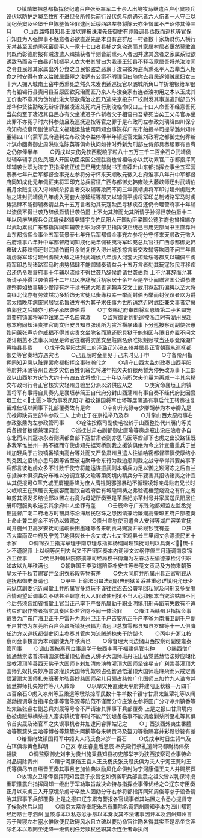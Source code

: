 <!-- { "loadSidebar": true } -->
　　○镇靖堡把总都指挥侯纪遣百户张英率军二十余人出境牧马继遣百户小窦领兵设伏以防护之窦至牧所不进但令所领兵前行设伏忽与虏遇死者六人伤者一人守臣以闻纪英窦及坐堡千户陈鉴皆坐罪逮问延绥西路左参将陈云亦坐督属不严诏停其俸三月
　　○山西潞城县知县王浚以罪被诛浚先任御史有罪降调县丞既而巡抚等官保升知县为人强悍事不惬意者必欲直遂先是本县有盗群居一村者数十家劫财伤人横行无禁甚至因劫熏死窑居平人一家十七口者县捕之急盗逸而其家属村居者偃然莫敢谁何既而彰德府报有贼浚遣人缉捕获者半则皆前熏死人者因并逮其逸者之家属系狱欲诱致马而盗于白昼近城禠平人衣大书其臂曰为我语王知县不释我家属吾将杀汝浚闻之令县民领其家属出外分食之县民恨盗之恶禀于浚曰彼为盗尚熏死平人吾辈当人相食之时安得有食以给贼属盍殛之浚适有公案不暇理但曰随你去县民遂领贼属妇女三十六人拥入城南土窑中悉熏死之然久未发也适巡抚官以潞城所角□羊折粮银给军银内有铅锡行县责问县召原匠欲究治而匠乃京人与浚妾家有连者浚初用之本以玉成其工价也不意其为伪如此浚大怒欲痛治之匠乃逃来京投东厂校尉发其事遂遣刑部员外郎华仲贤往勘略无辩析罪坐凌迟处死六月行刑浚临命叹曰三十口人命吾不经意吾死当矣何至于凌迟其县民亦有父坐凌迟子作斩者父子相语曰吾辈死当矣王父母官亦坐此罪不亦冤乎时六科参劾且及巡抚巡按等官之罪于是布政司左参政刘瑀降四川保宁府知府按察司副使郝志义福建运盐使司同知佥事陈祥广东市舶提举司提举潞州知州董锡四川乌蒙军民府通判左布政使李益停俸半年镇巡官太监刘政宥之都御史何乔新叶淇命回奏御史周洪张淮陈英等俱命执问如律时乔新为刑部左侍郎具奏服罪有旨宥之仍停俸半年
　　○丙戌以灾伤免狭西税粮子粒八十五万三千二百余石○武靖侯赵辅卒辅字良佐凤阳人开国功臣梁国公德胜裔也曾祖端亦以武功累官广东都指挥同知辅袭世职为济宁卫指挥使正统己巳用吏部尚书王直荐升山东都指挥佥事坐五军营景泰七年升后军都督佥事充左参将分守怀来天顺改元徵入右府淮事八年升中军都督府同知成化元年佩征夷将军印充总兵官征广西与都御史韩雍破大藤峡师还封武靖伯甫月余贼复夜入浔州城杀掠言者交攻辅等欺罔不问三年佩靖虏将军印讨建州虏贼大破之进封武靖侯八年虏入河套大掠延绥等郡又以辅佩平虏将军印总制诸路军马时虏势猖肆不能御辅奏请益兵十五万言者劾其玩寇殃民寻移疾召还仍令理营府事十年辅以流侯不得世袭乃辞侯爵请世袭伯爵  上不允其辞而允其所请子孙得世袭伯爵十二年以风痹辞解兵○武靖侯赵辅卒辅字良佐凤阳人开国功臣梁国公德胜裔也曾祖端亦以武功累官广东都指挥同知辅袭世职为济宁卫指挥使正统己巳用吏部尚书王直荐升山东都指挥佥事坐五军营景泰七年升后军都督佥事充左参将分守怀来天顺改元徵入右府淮事八年升中军都督府同知成化元年佩征夷将军印充总兵官征广西与都御史韩雍破大藤峡师还封武靖伯甫月余贼复夜入浔州城杀掠言者交攻辅等欺罔不问三年佩靖虏将军印讨建州虏贼大破之进封武靖侯八年虏入河套大掠延绥等郡又以辅佩平虏将军印总制诸路军马时虏势猖肆不能御辅奏请益兵十五万言者劾其玩寇殃民寻移疾召还仍令理营府事十年辅以流侯不得世袭乃辞侯爵请世袭伯爵  上不允其辞而允其所请子孙得世袭伯爵十二年以风痹辞解兵柄家居十余年至是卒讣闻赠容国公谥恭肃赐祭葬如故事辅少俊辩有才干读书通大略善词翰喜交文士故用荐起历偏裨以至大将南征北伐亦有劳效然功多矫饰无实徒以夤缘权幸一举而封伯再举而封侯议者以为爵赏太僣晚年病废家居犹希旨进方书为其子求任事为世所诮然近时武臣兼文事者定襄伯郭登之后辅亦可称子承庆袭伯爵
　　○丁亥赐辽府奉国将军恩锋第二子名曰宠灏蜀府镇国将军申铉第二子名曰宾浟
　　○监察御史刘魁巡按浙江时有湖州民赴愬本府同知汪贵推官周文归安县知县张璄所为贪淫横暴诸事下分巡按察司副使张蕙鞫问蕙张声势作威福不得其实贵文坐除名而璄还职具狱于魁魁因与璄旧亦置不问文遂讦魁蕙不法事以闻至是命官往鞫得实蕙文坐赃除名余准拟魁赎杖当还职竟降湖广黄梅县县丞
　　○戊子免平阳太原二府泽潞辽沁汾五州并属县正官朝觐从巡抚都御史等官奏地方遇灾也
　　○己丑辰时金星见于己未时见于申
　　○守备阶州指挥同知尹凤以赃罪罢命都指挥佥事张瀚代之
　　○镇守山西太监刘政奏山西平阳等府并泽潞等州县连岁灾伤百姓饥窘乞将递年拖欠夫价银两暂为停免改派事下工部议以山西地方灾伤大约十有四五宜将成化二十年以前所欠夫价量为再减一半其余移文布政司行令正官核实灾轻州县验里分派以济供应从之
　　○庚寅命襄垣王府镇国将军有事得自具奏先是襄垣恭简王自代府分封山西蒲州有事自奏不经代府比因襄垣王仕＜土匮＞等为事发凤阳守  祖坟镇国将军仕坏等居蒲遇有事启代王转奏往复留难仕坯以闻事下礼部覆奏故有是命
　　○辛卯升光禄寺少卿胡恭为本寺卿先是光禄卿缺员吏部举参政二人  上命止于在京推举乃及恭
　　○升掌山西太原府事右参政张鼎为左参政管司事
　　○铨注按察司副使毛松龄于山西整饬代州鴈门等关兵备提督粮储兼理词讼
　　○巡抚甘肃右副都御史唐瑜等奏虏寇出没庄浪者多自东北而来其寇凉永者则满都鲁部下寇甘肃者则亦思马因等酋部下也虏之出没路径既多我军惟兰州一路不据而守使虏知先据河桥则我之援饷俱绝为今之计宜宿重兵于兰州加轻兵于古浪镇番镇夷高台等处而又严备肃州且遣人往谕哈密都督罕慎使厚结小列秃因之招诱亦思马因等酋至彼屯聚毋令东行为我边患则我之战守举得其要矣事下兵部言彼地虏众多不过数千使守将能运谋振武则本镇兵力足以御之矧河冻之后自兰东抵神木俱须兵分布难以分调宜移文瑜等第阅境内精兵分布要害其招诱诸夷之计宜从其便报可○革充城王膺锟爵降为庶人膺锟阴邪强暴动不循理凌轹亲母敺击兄长时父岷顺王在殡居丧无戚容而酣饮自若府后有城隍祠祷之弗验辄棰楚烧毁之有忤之者每剪其须发多结憸邪以置左右竟为母妃所奏至是革爵妃亦革封号并家属送凤阳居住册印冠服拘收送京其余府中人坐罪有差
　　○壬辰命守广东珠池都知监左监丞党钿提督广潮二府地方时钿具陈沿海居民窃珠之患因请兼治廉潮高肇琼五府户部覆奏  上命止兼二府余不听仍以敕赐之
　　○贵州宣慰使司遣舍人安得等湖广容美宣抚司并施州卫高罗安抚司遣峒长田墨踵等各来朝贡马赐宴并彩叚钞锭有差
　　○狭西大雷雨汉中府及宁羗卫地俱裂长十余丈或六七丈宝鸡县长三里阔丈余漂流民五十余家
　　○调锦衣卫指挥章瑾于南京瑾与指挥杨纲同理镇抚司刑以具奏＜锍-釒＞不谨服罪  上以纲等问刑失当又不严密回奏本内词涉文过纲停俸三月瑾调南京锦衣卫莅事
　　○癸巳升翰林院修撰兼司经局校书傅瀚为左春坊左谕德兼检讨供职如故以九年秩满也
　　○朝鲜国王李娎遣陪臣朴安性等奉笺文贡马及方物来朝贺皇太子千秋节赐宴并金织衣彩叚等物有差
　　○免大同府并所属州县正官朝觐从巡抚都御史奏请也
　　○甲午  上谕法司曰法司职典刑狱关系甚重必详慎明允母少苛纵庶副委记近闻堂上并所属官多怠玩不谨往往迟去公署早回私家及问刑又多受嘱容情观望延调事久不结甚至肆意出入人罪致使刑狱不当人心抑郁本当究治姑置不问今后务须各加省悔堂上官当正己率下严督所属勤于职业明慎用刑毋蹈前失敢有不遵约束旷职作弊者指实具奏区处若容隐不闻一体治罪
　　○降江西赣州卫指挥佥事戴贤为广东广海卫正千户雷升为惠州卫正千户吉安所正千户李釜为南海卫副千户副千户甘恺为东莞所百户会昌所镇抚张辐为清远卫总旗雩都县知县罗珒等十一人俱降任边方以巡抚都御史闵圭参奏其管内为流贼杀掠失于防御也
　　○丙申升浙江按察司佥事魏富为本司副使九年秩满也
　　○命督理大同边储山西按察司副使雍泰管司事
　　○调山西按察司佥事周学于狭西李萼于福建俱管屯种
　　○赐西僧广智通慧崇法普济辅国演教灌顶弘善西天佛子大国师班丹汪出弘觉慈慧悟法妙应翊化显教灌顶隆善西天佛子大国师卜剌加清修演教灌顶大国师坚锉星吉广利崇善灌顶大国师乳奴扎失妙净普济灌顶大国师乳奴领占弘智通悟灌顶大国师班麻朵而只戒定善悟灌顶大国师扎失班著尔弘善妙慈国师朵儿只领占慈修广化国师三加竹九人诰命并智慧禅师扎失短竹等八人敕命
　　○以旱灾免直隶太平府并建阳卫秋粮一万四千四百余石○虏入凉州等卫柔远等墩杀掠军民数十牛羊数千镇守甘肃太监覃礼等以闻遂劾提调墩台指挥佥事等官陈源等防范不谨而分守庄浪左参将田广分守凉州镇番等处太监张睿右副总兵刘晟等号令不严请治其罪事下兵部覆奏  上是之报曰甘肃境内数被虏贼纵横杀掠人畜实镇抚官平时不能严饬堤备临事不能调度剿杀所至礼等其俱令首实晟及诸官军之失误事机者并加逮问睿罪姑记之
　　○丁酉狭西外夷生番膻哈等簇簇头圭哈等博谷等簇簇头阿鹅等各来朝贡马及盔刀等物赐宴并彩叚钞锭有差
　　○给蜀府故镇国将军中鈏夫人冯氏食米岁一百石
　　○戊戌申时日生背气及右珥俱赤黄色鲜明
　　○己亥  孝庄睿皇后忌辰  奉先殿行祭礼遣附马都尉杨伟祭  裕陵
　　○调监察御史刘宇为贵州施秉县知县初吏部举宇为狭西按察司佥事特命对品调除贵州
　　○赠宁河康倍王宫人王氏杨氏张氏叚氏俱为夫人宁河王薨时王氏等俱尽节自缢晋王奏其事且乞加恤典以励风化命俱封为宁河康僖王夫人并赐祭葬
　　○故锦衣卫带俸指挥同知吕震子永昌乞如例袭职兵部言震之祖父皆以乳保特授重职惟震升指挥同知一级出于军功取旨裁决命特与指挥佥事俸优给之○辽东守臣奏正月以来虏三入开原境杀虏守卒数人因劾分守右参将都指挥同知周俊等怠于设备请治其罪事下兵部覆奏  上是之报曰辽东累有警报各官误事者其姑置之令悉心提督守了俟防秋后以闻
　　○南京太常寺奉祀朱昂有罪除名调泗州同知李本为四川都司经历昂世守泗州  皇陵与本以私怨忿争昂以本奏发其不法诸事因讦本及泗州知州言芳于陵寝左右塞水惟欲便民致碍风水且立碑以要功命官往勘各得其实至是昂坐贪淫除名本以欺罔坐徒降一级调别任芳赎杖还职其余连坐者命执问
